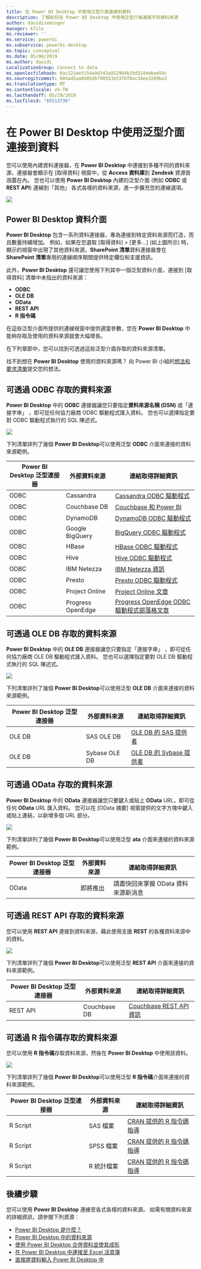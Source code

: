 ```yaml
---
title: 在 Power BI Desktop 中使用泛型介面連接到資料
description: 了解如何在 Power BI Desktop 中使用泛型介面連接不同資料來源
author: davidiseminger
manager: kfile
ms.reviewer: ''
ms.service: powerbi
ms.subservice: powerbi-desktop
ms.topic: conceptual
ms.date: 05/08/2019
ms.author: davidi
LocalizationGroup: Connect to data
ms.openlocfilehash: 6ac121ee5154a9d343a912904b20d3244ebee59c
ms.sourcegitcommit: 60dad5aa0d85db790553e537bf8ac34ee3289ba3
ms.translationtype: MT
ms.contentlocale: zh-TW
ms.lasthandoff: 05/29/2019
ms.locfileid: "65513736"
---
```

# <a name="connect-to-data-using-generic-interfaces-in-power-bi-desktop"></a>在 Power BI Desktop 中使用泛型介面連接到資料
您可以使用內建資料連接器，在 **Power BI Desktop** 中連接到多種不同的資料來源，連接器會顯示在 [取得資料]  視窗中，從 **Access 資料庫**到 **Zendesk** 資源皆涵蓋在內。 您也可以使用 **Power BI Desktop** 內建的泛型介面 (例如 **ODBC** 或 **REST API**) 連線到「其他」  各式各樣的資料來源，進一步擴充您的連線選項。

![](media/desktop-connect-using-generic-interfaces/generic-data-interfaces_1.png)

## <a name="power-bi-desktop-data-interfaces"></a>Power BI Desktop 資料介面
**Power BI Desktop** 包含一系列資料連接器，專為連接到特定資料來源而打造，而且數量持續增加。 例如，如果在您選取 [取得資料] > [更多...]  \(如上圖所示) 時，顯示的視窗中出現了其他資料來源，**SharePoint 清單**資料連接器會在 **SharePoint 清單**專用的連線順序期間提供特定欄位和支援資訊。

此外，**Power BI Desktop** 還可讓您使用下列其中一個泛型資料介面，連接到 [取得資料]  清單中未指出的資料來源：

* **ODBC**
* **OLE DB**
* **OData**
* **REST API**
* **R 指令碼**

在這些泛型介面所提供的連線視窗中提供適當參數，您在 **Power BI Desktop** 中能夠存取及使用的資料來源就會大幅增長。

在下列章節中，您可以找到可透過這些泛型介面存取的資料來源清單。

找不到想在 **Power BI Desktop** 使用的資料來源嗎？ 向 Power BI 小組的[想法和要求清單](https://ideas.powerbi.com/)提交您的想法。

## <a name="data-sources-accessible-through-odbc"></a>可透過 ODBC 存取的資料來源
**Power BI Desktop** 中的 **ODBC** 連接器讓您只要指定**資料來源名稱 (DSN)** 或「連接字串」  ，即可從任何協力廠商 ODBC 驅動程式匯入資料。 您也可以選擇指定要對 ODBC 驅動程式執行的 SQL 陳述式。

![](media/desktop-connect-using-generic-interfaces/generic-data-interfaces_2.png)

下列清單詳列了幾個 **Power BI Desktop**可以使用泛型 **ODBC** 介面來連接的資料來源範例。

| Power BI Desktop 泛型連接器 | 外部資料來源 | 連結取得詳細資訊 |
| --- | --- | --- |
| ODBC |Cassandra |[Cassandra ODBC 驅動程式](http://www.simba.com/drivers/cassandra-odbc-jdbc/) |
| ODBC |Couchbase DB |[Couchbase 和 Power BI](https://powerbi.microsoft.com/blog/visualizing-data-from-couchbase-server-v4-using-power-bi/) |
| ODBC |DynamoDB |[DynamoDB ODBC 驅動程式](http://www.simba.com/drivers/dynamodb-odbc-jdbc/) |
| ODBC |Google BigQuery |[BigQuery ODBC 驅動程式](http://www.simba.com/drivers/bigquery-odbc-jdbc/) |
| ODBC |HBase |[HBase ODBC 驅動程式](http://www.simba.com/drivers/hbase-odbc-jdbc/) |
| ODBC |Hive |[Hive ODBC 驅動程式](http://www.simba.com/drivers/hive-odbc-jdbc/) |
| ODBC |IBM Netezza |[IBM Netezza 資訊](https://www.ibm.com/support/knowledgecenter/SSULQD_7.2.1/com.ibm.nz.datacon.doc/c_datacon_plg_overview.html) |
| ODBC |Presto |[Presto ODBC 驅動程式](http://www.simba.com/drivers/presto-odbc-jdbc/) |
| ODBC |Project Online |[Project Online 文章](desktop-project-online-connect-to-data.md) |
| ODBC |Progress OpenEdge |[Progress OpenEdge ODBC 驅動程式部落格文章](https://na01.safelinks.protection.outlook.com/?url=https%3A%2F%2Fwww.progress.com%2Fblogs%2Fconnect-microsoft-power-bi-to-openedge-via-odbc-driver&data=02%7C01%7CMatt.Masson%40microsoft.com%7C5e63742e6c454308b58a08d4034b5923%7C72f988bf86f141af91ab2d7cd011db47%7C1%7C0%7C636137069555329811&sdata=gSu2Rq3vZ0uBVOgjaXxd8Y3uBf%2B8DidX6PG33jwAduY%3D&reserved=0) |

## <a name="data-sources-accessible-through-ole-db"></a>可透過 OLE DB 存取的資料來源
**Power BI Desktop** 中的 **OLE DB** 連接器讓您只要指定「連接字串」  ，即可從任何協力廠商 OLE DB 驅動程式匯入資料。 您也可以選擇指定要對 OLE DB 驅動程式執行的 SQL 陳述式。

![](media/desktop-connect-using-generic-interfaces/generic-data-interfaces_3.png)

下列清單詳列了幾個 **Power BI Desktop**可以使用泛型 **OLE DB** 介面來連接的資料來源範例。

| Power BI Desktop 泛型連接器 | 外部資料來源 | 連結取得詳細資訊 |
| --- | --- | --- |
| OLE DB |SAS OLE DB |[OLE DB 的 SAS 提供者](https://support.sas.com/downloads/package.htm?pid=648) |
| OLE DB |Sybase OLE DB |[OLE DB 的 Sybase 提供者](http://infocenter.sybase.com/help/index.jsp?topic=/com.sybase.infocenter.dc35888.1550/doc/html/jon1256941734395.html) |

## <a name="data-sources-accessible-through-odata"></a>可透過 OData 存取的資料來源
**Power BI Desktop** 中的 **OData** 連接器讓您只要鍵入或貼上 **OData** URL，即可從任何 **OData** URL 匯入資料。 您可以在 [OData 摘要]  視窗提供的文字方塊中鍵入或貼上連結，以新增多個 URL 部分。

![](media/desktop-connect-using-generic-interfaces/generic-data-interfaces_4.png)

下列清單詳列了幾個 **Power BI Desktop**可以使用泛型 **ata** 介面來連接的資料來源範例。

| Power BI Desktop 泛型連接器 | 外部資料來源 | 連結取得詳細資訊 |
| --- | --- | --- |
| OData |即將推出 |請盡快回來掌握 OData 資料來源新消息 |

## <a name="data-sources-accessible-through-rest-apis"></a>可透過 REST API 存取的資料來源
您可以使用 **REST API** 連接到資料來源，藉此使用支援 **REST** 的各種資料來源中的資料。

![](media/desktop-connect-using-generic-interfaces/generic-data-interfaces_5.png)

下列清單詳列了幾個 **Power BI Desktop**可以使用泛型 **REST API** 介面來連接的資料來源範例。

| Power BI Desktop 泛型連接器 | 外部資料來源 | 連結取得詳細資訊 |
| --- | --- | --- |
| REST API |Couchbase DB |[Couchbase REST API 資訊](https://powerbi.microsoft.com/blog/visualizing-data-from-couchbase-server-v4-using-power-bi/) |

## <a name="data-sources-accessible-through-r-script"></a>可透過 R 指令碼存取的資料來源
您可以使用 **R 指令碼**存取資料來源，然後在 **Power BI Desktop** 中使用該資料。

![](media/desktop-connect-using-generic-interfaces/r-scripts-2.png)

下列清單詳列了幾個 **Power BI Desktop**可以使用泛型 **R 指令碼**介面來連接的資料來源範例。

| Power BI Desktop 泛型連接器 | 外部資料來源 | 連結取得詳細資訊 |
| --- | --- | --- |
| R Script |SAS 檔案 |[CRAN 提供的 R 指令碼指導](https://cran.r-project.org/doc/manuals/R-data.html) |
| R Script |SPSS 檔案 |[CRAN 提供的 R 指令碼指導](https://cran.r-project.org/doc/manuals/R-data.html) |
| R Script |R 統計檔案 |[CRAN 提供的 R 指令碼指導](https://cran.r-project.org/doc/manuals/R-data.html) |

## <a name="next-steps"></a>後續步驟
您可以使用 **Power BI Desktop** 連線至各式各樣的資料來源。 如需有關資料來源的詳細資訊，請參閱下列資源︰

* [Power BI Desktop 是什麼？](desktop-what-is-desktop.md)
* [Power BI Desktop 中的資料來源](desktop-data-sources.md)
* [使用 Power BI Desktop 合併資料並使其成形](desktop-shape-and-combine-data.md)
* [在 Power BI Desktop 中連接至 Excel 活頁簿](desktop-connect-excel.md)   
* [直接將資料輸入 Power BI Desktop 中](desktop-enter-data-directly-into-desktop.md)   

